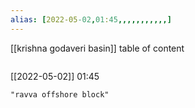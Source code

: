 ```yaml
---
alias: [2022-05-02,01:45,,,,,,,,,,,]
---
```

[[krishna godaveri basin]]
table of content
```toc
```

[[2022-05-02]] 01:45

```query
"ravva offshore block"
```